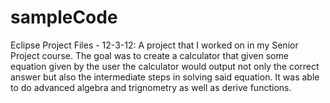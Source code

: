 sampleCode
==========

Eclipse Project Files - 12-3-12:      A project that I worked on in my Senior Project course. 
                                      The goal was to create a calculator that given some equation given by the user
                                      the calculator would output not only the correct answer but also the intermediate
                                      steps in solving said equation. It was able to do advanced algebra and trignometry
                                      as well as derive functions. 

